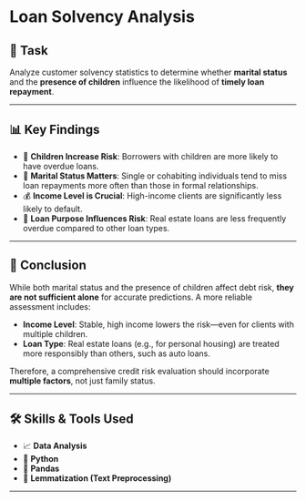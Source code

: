 # Loan Solvency Analysis

## 📝 Task

Analyze customer solvency statistics to determine whether **marital status** and the **presence of children** influence the likelihood of **timely loan repayment**.

---

## 📊 Key Findings

- 👶 **Children Increase Risk**: Borrowers with children are more likely to have overdue loans.
- 💍 **Marital Status Matters**: Single or cohabiting individuals tend to miss loan repayments more often than those in formal relationships.
- 💰 **Income Level is Crucial**: High-income clients are significantly less likely to default.
- 🏡 **Loan Purpose Influences Risk**: Real estate loans are less frequently overdue compared to other loan types.

---

## 📌 Conclusion

While both marital status and the presence of children affect debt risk, **they are not sufficient alone** for accurate predictions. A more reliable assessment includes:

- **Income Level**: Stable, high income lowers the risk—even for clients with multiple children.
- **Loan Type**: Real estate loans (e.g., for personal housing) are treated more responsibly than others, such as auto loans.

Therefore, a comprehensive credit risk evaluation should incorporate **multiple factors**, not just family status.

---

## 🛠 Skills & Tools Used

- 📈 **Data Analysis**
- 🐍 **Python**
- 🐼 **Pandas**
- 🧠 **Lemmatization (Text Preprocessing)**

---

